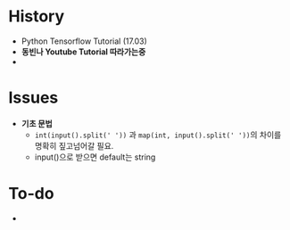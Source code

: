 # History

- Python Tensorflow Tutorial (17.03)
- **동빈나 Youtube Tutorial 따라가는중**
- 

# Issues

- **기초 문법**
  - `int(input().split(' '))` 과 `map(int, input().split(' '))`의 차이를 명확히 짚고넘어갈 필요.
  - input()으로 받으면 default는 string

# To-do

- 